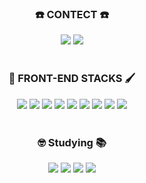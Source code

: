 
<div align='center'> 

<h3>☎️ CONTECT ☎️</h3>
 <a href="mailto:sixzero514@gmail.com"><img src="https://img.shields.io/badge/Gmail-d14836?style=flat&logo=Gmail&logoColor=white&link=mailto:sixzero514@gmail.com"/></a>
 <a href="https://velog.io/@codename-602"><img src="https://img.shields.io/badge/Tech Blog-20C997?style=flat&logo=velog&logoColor=white"/></a>

</div>

<br/>
<div align=center> 
  <h3>🎨 FRONT-END STACKS 🖌️</h3>
  
  <img src="https://img.shields.io/badge/html-E34F26?style=for-the-badge&logo=html5&logoColor=white&style=flat"> 
  <img src="https://img.shields.io/badge/css-1572B6?style=for-the-badge&logo=css3&logoColor=white&style=flat"> 
  <img src="https://img.shields.io/badge/scss-CC6699?style=for-the-badge&logo=sass&logoColor=white&style=flat">
  <img src="https://img.shields.io/badge/javascript-F7DF1E?style=for-the-badge&logo=javascript&logoColor=black&style=flat">
  <img src="https://img.shields.io/badge/jquery-0769AD?style=for-the-badge&logo=jquery&logoColor=white&style=flat">
  <img src="https://img.shields.io/badge/bootstrap-7952B3?style=for-the-badge&logo=bootstrap&logoColor=white&style=flat">
  <img src="https://img.shields.io/badge/mui-007FFF?style=for-the-badge&logo=mui&logoColor=white&style=flat">
  <img src="https://img.shields.io/badge/react-61DAFB?style=for-the-badge&logo=react&logoColor=black&style=flat"> 
  <img src="https://img.shields.io/badge/redux-764ABC?style=for-the-badge&logo=redux&logoColor=white&style=flat"> 
</div>

<br/>

<div align=center> 
  <h3>🤓 Studying 📚</h3>
  <img src="https://img.shields.io/badge/javascript-F7DF1E?style=for-the-badge&logo=javascript&logoColor=black&style=flat">
  <img src="https://img.shields.io/badge/react-61DAFB?style=for-the-badge&logo=react&logoColor=black&style=flat"> 
  <img src="https://img.shields.io/badge/typescript-3178C6?style=for-the-badge&logo=typescript&logoColor=white&style=flat"> 
  <img src="https://img.shields.io/badge/next.js-000000?style=for-the-badge&logo=next.js&logoColor=white&style=flat"> 
</div>
